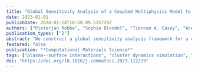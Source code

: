 ```yaml
---
title: "Global Sensitivity Analysis of a Coupled Multiphysics Model to Predict Surface Evolution in Fusion Plasma--Surface Interactions"
date: 2023-01-01
publishDate: 2024-01-14T18:58:09.535729Z
authors: ["Pieterjan Robbe", "Sophie Blondel", "Tiernan A. Casey", "Ane Lasa", "Khachik Sargsyan", "Brian D. Wirth", "Habib N. Najm"]
publication_types: ["2"]
abstract: "We construct a global sensitivity analysis framework for a coupled multiphysics model used to predict the changes in material properties and surface morphology of helium plasma-facing components in future fusion reactors. The model combines the particle dynamics simulator F-TRIDYN, that predicts the helium implantation profile, with the cluster dynamics simulator Xolotl, that predicts the growth and evolution of subsurface helium gas bubbles. In order to keep the sensitivity analysis tractable, we first construct a sparse, high-dimensional polynomial chaos expansion surrogate model for each output quantity of interest, which allows the efficient extraction of sensitivity information. The sensitivity analysis is performed for two problem settings: one for ITER-like conditions, and one that resembles conditions inside the PISCES-A linear plasma device. We present a systematic comparison of important parameters, for both F-TRIDYN and Xolotl in isolation as well as for the coupled model, and discuss the physical interpretation of these results."
featured: false
publication: "*Computational Materials Science*"
tags: ["plasma--surface interactions", "cluster dynamics simulation", "sensitivity analysis"]
doi: "https://doi.org/10.1016/j.commatsci.2023.112229"
---
```


